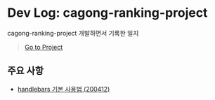 # Dev Log: cagong-ranking-project
cagong-ranking-project 개발하면서 기록한 일지

> [Go to Project](https://github.com/hanbinleejoy/cagong-ranking-project)

## 주요 사항

- [handlebars 기본 사용법 (200412)](https://github.com/hanbinleejoy/daily-dev-log/project/cagong-ranking-project/200412_dev_log.md)
